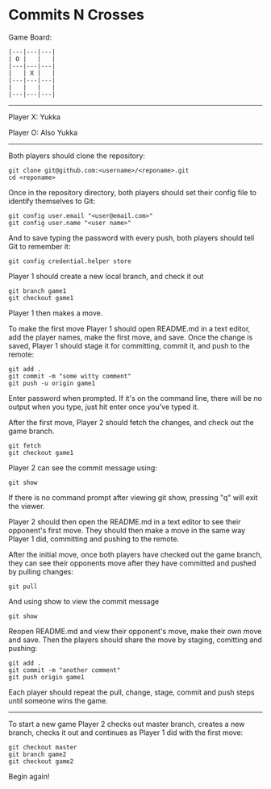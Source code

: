 Commits N Crosses
=================

 Game Board:

	|---|---|---|
	| O |   |   |
	|---|---|---|
	|   | X |   |
	|---|---|---|
	|   |   |   |
	|---|---|---|

-------------

 Player X: Yukka
 
 Player O: Also Yukka

-------------

 Both players should clone the repository:

    git clone git@github.com:<username>/<reponame>.git
    cd <reponame>
   
 Once in the repository directory, both players should set their config file to identify themselves to Git:

    git config user.email "<user@email.com>"
    git config user.name "<user name>"	

 And to save typing the password with every push, both players should tell Git to remember it:

    git config credential.helper store

 Player 1 should create a new local branch, and check it out

    git branch game1
    git checkout game1

 Player 1 then makes a move.


 To make the first move Player 1 should open README.md in a text editor, add the player names, make the first move, and save. Once the change is saved, Player 1 should stage it for committing, commit it, and push to the remote:	

    git add .
    git commit -m "some witty comment"
    git push -u origin game1

 Enter password when prompted. If it's on the command line, there will be no output when you type, just hit enter once you've typed it.
    
 After the first move, Player 2 should fetch the changes, and check out the game branch.

    git fetch
    git checkout game1

 Player 2 can see the commit message using:

    git show

 If there is no command prompt after viewing git show, pressing "q" will exit the viewer.

 Player 2 should then open the README.md in a text editor to see their opponent's first move. They should then make a move in the same way Player 1 did, committing and pushing to the remote. 

 After the initial move, once both players have checked out the game branch, they can see their opponents move after they have committed and pushed by pulling changes:

    git pull

 And using show to view the commit message

    git show
    
 Reopen README.md and view their opponent's move, make their own move and save. Then the players should share the move by staging, comitting and pushing:

    git add .
    git commit -m "another comment"
    git push origin game1

 Each player should repeat the pull, change, stage, commit and push steps until someone wins the game.

-------------

 To start a new game Player 2 checks out master branch, creates a new branch, checks it out and continues as Player 1 did with the first move:

    git checkout master
    git branch game2
    git checkout game2

 Begin again!
